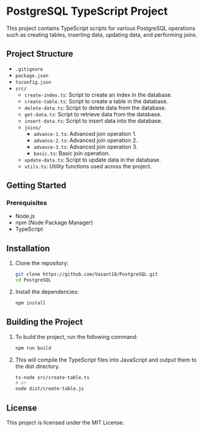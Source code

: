 # PostgreSQL TypeScript Project

This project contains TypeScript scripts for various PostgreSQL operations such as creating tables, inserting data, updating data, and performing joins.

## Project Structure

- `.gitignore`
- `package.json`
- `tsconfig.json`
- `src/`
  - `create-index.ts`: Script to create an index in the database.
  - `create-table.ts`: Script to create a table in the database.
  - `delete-data.ts`: Script to delete data from the database.
  - `get-data.ts`: Script to retrieve data from the database.
  - `insert-data.ts`: Script to insert data into the database.
  - `joins/`
    - `advance-1.ts`: Advanced join operation 1.
    - `advance-2.ts`: Advanced join operation 2.
    - `advance-3.ts`: Advanced join operation 3.
    - `basic.ts`: Basic join operation.
  - `update-data.ts`: Script to update data in the database.
  - `utils.ts`: Utility functions used across the project.

## Getting Started

### Prerequisites

- Node.js
- npm (Node Package Manager)
- TypeScript

## Installation

1. Clone the repository:
   
   ```sh
   git clone https://github.com/Vasant18/PostgreSQL.git
   cd PostgreSQL

3. Install the dependencies:
   
   ```sh
   npm install

## Building the Project

1. To build the project, run the following command:
   
    ```sh
    npm run build

2. This will compile the TypeScript files into JavaScript and output them to the dist directory.

     ```sh
    ts-node src/create-table.ts
    # or
    node dist/create-table.js


## License

This project is licensed under the MIT License.








